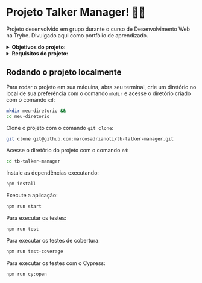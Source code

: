 # Projeto Talker Manager! :man_teacher:
Projeto desenvolvido em grupo durante o curso de Desenvolvimento Web na Trybe. Divulgado aqui como portfólio de aprendizado.

<details>
<summary><strong>Objetivos do projeto:</strong></summary>

  * Construir uma aplicação de cadastro de talkers (palestrantes) em que será possível cadastrar, visualizar, pesquisar, editar e excluir informações.
  * Verificar se eu era capaz de:
    * Desenvolver uma API de um CRUD (Create, Read, Update e Delete) de palestrantes (talkers).
    * Desenvolver alguns endpoints que irão ler e escrever em um arquivo utilizando o módulo fs.
</details>
<details>
<summary><strong> Requisitos do projeto:</strong></summary>

  * Criar o endpoint GET /talker.
  * Criar o endpoint GET /talker/:id.
  * Criar o endpoint POST /login.
  * Adicionar as validações para o endpoint /login.
  * Criar o endpoint POST /talker.
  * Criar o endpoint PUT /talker/:id.
  * Criar o endpoint DELETE /talker/:id.
  * Criar o endpoint GET `/talker/search` e o parâmetro de consulta `q=searchTerm`.
  * Requisitos Bônus:
    * Criar no endpoint GET `/talker/search` o parâmetro de consulta `rate=rateNumber`.
    * Criar no endpoint GET `/talker/search` o parâmetro de consulta `date=watchedDate`.
    * Criar o endpoint PATCH `/talker/rate/:id`.
    * Criar o endpoint GET `/talker/db`.
</details>
  
## Rodando o projeto localmente

Para rodar o projeto em sua máquina, abra seu terminal, crie um diretório no local de sua preferência com o comando `mkdir` e acesse o diretório criado com o comando `cd`:

```bash
mkdir meu-diretorio &&
cd meu-diretorio
```

Clone o projeto com o comando `git clone`:

```bash
git clone git@github.com:marcosadrianoti/tb-talker-manager.git
```

Acesse o diretório do projeto com o comando `cd`:

```bash
cd tb-talker-manager
```

Instale as dependências executando:

```bash
npm install
```

Execute a aplicação:

```bash
npm run start
```

Para executar os testes:

```bash
npm run test
```

Para executar os testes de cobertura:

```bash
npm run test-coverage
```
Para executar os testes com o Cypress:

```bash
npm run cy:open
```
